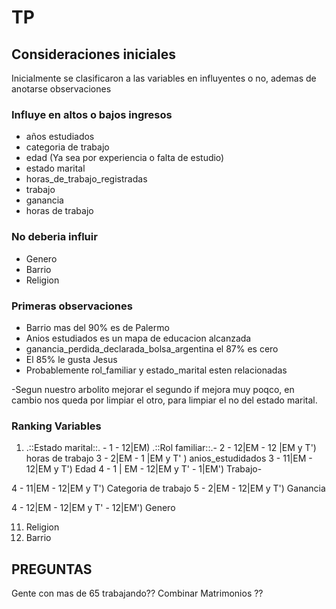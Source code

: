 # TP

## Consideraciones iniciales

Inicialmente se clasificaron a las variables en influyentes o no, ademas de anotarse observaciones

### Influye en altos o bajos ingresos

- años estudiados
- categoria de trabajo
- edad (Ya sea por experiencia o falta de estudio)
- estado marital
- horas_de_trabajo_registradas
- trabajo
- ganancia
- horas de trabajo

### No deberia influir

- Genero
- Barrio
- Religion

### Primeras observaciones

- Barrio mas del 90% es de Palermo
- Anios estudiados es un mapa de educacion alcanzada
- ganancia_perdida_declarada_bolsa_argentina el 87% es cero
- El 85% le gusta Jesus
- Probablemente rol_familiar y estado_marital esten relacionadas

-Segun nuestro arbolito mejorar el segundo if mejora muy poqco, en cambio nos queda por limpiar el otro, para limpiar el no del estado marital.

### Ranking Variables

 
1) .::Estado marital::. -
1 - 12|EM) .::Rol familiar::.-
2 - 12|EM - 12 |EM y T') horas de trabajo
3 - 2|EM - 1 |EM y T' ) anios_estudidados 
3 - 11|EM - 12|EM y T') Edad 
4 - 1 | EM - 12|EM y T' - 1|EM') Trabajo-

4 - 11|EM - 12|EM y T') Categoria de trabajo 
5 - 2|EM - 12|EM y T') Ganancia

4 - 12|EM - 12|EM y T' - 12|EM') Genero

11) Religion
11) Barrio

## PREGUNTAS

Gente con mas de 65 trabajando??
Combinar Matrimonios ??